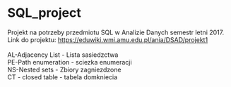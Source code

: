 # SQL_project

Projekt na potrzeby przedmiotu SQL w Analizie Danych semestr letni 2017.
<br>Link do projektu: https://eduwiki.wmi.amu.edu.pl/ania/DSAD/projekt1
<br>
<br>AL-Adjacency List - Lista sasiedzctwa
<br> PE-Path enumeration - sciezka enumeracji
<br>NS-Nested sets - Zbiory zagniezdzone
<br> CT - closed table - tabela domkniecia

 